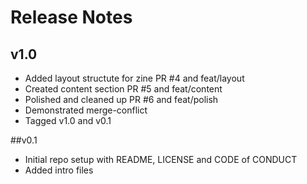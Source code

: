 
# Release Notes
## v1.0
- Added layout structute for zine PR #4 and feat/layout
- Created content section PR #5 and feat/content
- Polished and cleaned up PR #6 and feat/polish
- Demonstrated merge-conflict
- Tagged v1.0 and v0.1

##v0.1
- Initial repo setup with README, LICENSE and CODE of CONDUCT
- Added intro files

